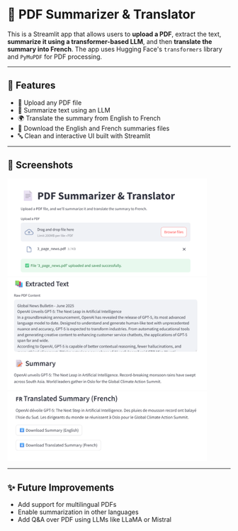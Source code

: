 # 📄 PDF Summarizer & Translator

This is a Streamlit app that allows users to **upload a PDF**, extract the text, **summarize it using a transformer-based LLM**, and then **translate the summary into French**. The app uses Hugging Face's `transformers` library and `PyMuPDF` for PDF processing.

---

## 🚀 Features

* 📄 Upload any PDF file
* 🧠 Summarize text using an LLM 
* 🌍 Translate the summary from English to French
* 📅 Download the English and French summaries files
* 🔤 Clean and interactive UI built with Streamlit

---


## 📸 Screenshots

<img src="assets/img1.png" alt="Upload PDF" width="450"/>
<img src="assets/img2.png" alt="Summary Output" width="450"/>
<img src="assets/img3.png" alt="Translation" width="450"/>

---

## ✨ Future Improvements

* Add support for multilingual PDFs
* Enable summarization in other languages
* Add Q\&A over PDF using LLMs like LLaMA or Mistral


